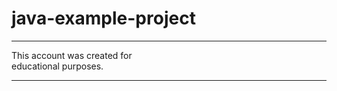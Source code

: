 # java-example-project
_____________________________
This account was created for       
educational purposes.
_____________________________